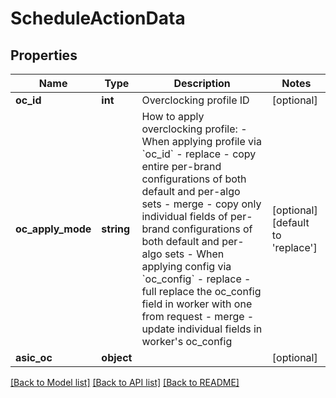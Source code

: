 # ScheduleActionData

## Properties
Name | Type | Description | Notes
------------ | ------------- | ------------- | -------------
**oc_id** | **int** | Overclocking profile ID | [optional] 
**oc_apply_mode** | **string** | How to apply overclocking profile: - When applying profile via &#x60;oc_id&#x60;   - replace - copy entire per-brand configurations of both default and per-algo sets   - merge - copy only individual fields of per-brand configurations of both default and per-algo sets - When applying config via &#x60;oc_config&#x60;   - replace - full replace the oc_config field in worker with one from request   - merge - update individual fields in worker&#39;s oc_config | [optional] [default to 'replace']
**asic_oc** | **object** |  | [optional] 

[[Back to Model list]](../README.md#documentation-for-models) [[Back to API list]](../README.md#documentation-for-api-endpoints) [[Back to README]](../README.md)


